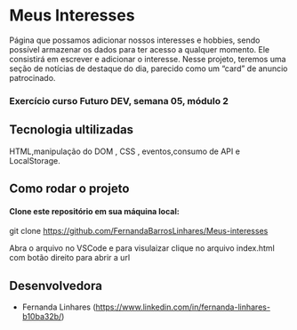 # Meus Interesses

Página que possamos adicionar nossos interesses e hobbies, sendo possível armazenar os dados para ter acesso a qualquer momento. Ele consistirá em escrever e adicionar o interesse. Nesse projeto, teremos uma seção de notícias de destaque do dia, parecido como um “card” de anuncio patrocinado.


### Exercício curso Futuro DEV, semana 05, módulo 2

## Tecnologia ultilizadas

HTML,manipulação do DOM , CSS , eventos,consumo de API e LocalStorage.

## Como rodar o projeto

#### Clone este repositório em sua máquina local:

git clone https://github.com/FernandaBarrosLinhares/Meus-interesses


Abra o arquivo no VSCode e para visulaizar clique no arquivo index.html com botão direito para abrir a url


## Desenvolvedora

- Fernanda Linhares (https://www.linkedin.com/in/fernanda-linhares-b10ba32b/)








